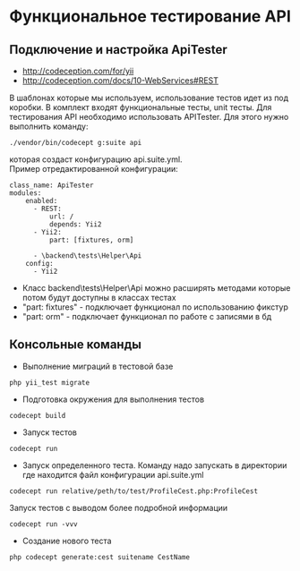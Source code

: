 # Функциональное тестирование API

## Подключение и настройка ApiTester
- http://codeception.com/for/yii
- http://codeception.com/docs/10-WebServices#REST

В шаблонах которые мы используем, использование тестов идет из под коробки. В комплект входят функциональные тесты, unit тесты.
Для тестирования API необходимо использовать APITester. 
Для этого нужно выполнить команду:
```
./vendor/bin/codecept g:suite api
```
которая создаст конфигурацию api.suite.yml.  
Пример отредактированной конфигурации:
```
class_name: ApiTester
modules:
    enabled:
      - REST:
          url: /
          depends: Yii2
      - Yii2:
          part: [fixtures, orm]

      - \backend\tests\Helper\Api
    config:
      - Yii2
```
- Класс backend\tests\Helper\Api можно расширять методами которые потом будут доступны в классах тестах
- "part: fixtures" - подключает функционал по использованию фикстур
- "part: orm" - подключает функционал по работе с записями в бд
 
## Консольные команды
- Выполнение миграций в тестовой базе
```
php yii_test migrate
```
- Подготовка окружения для выполнения тестов
```
codecept build
```
- Запуск тестов
```
codecept run
```
- Запуск определенного теста. Команду надо запускать в директории где находится файл конфигурации  api.suite.yml
```
codecept run relative/peth/to/test/ProfileCest.php:ProfileCest
```
Запуск тестов с выводом более подробной информации
```
codecept run -vvv
```
- Создание нового теста
```
php codecept generate:cest suitename CestName
```
